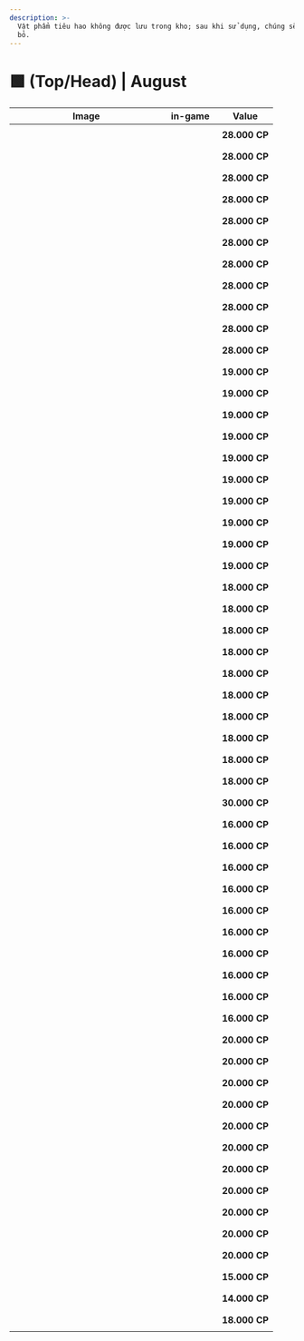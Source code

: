 ```yaml
---
description: >-
  Vật phẩm tiêu hao không được lưu trong kho; sau khi sử dụng, chúng sẽ bị loại
  bỏ.
---
```


# 🟩 (Top/Head) | August

<table><thead><tr><th width="255.6666259765625">Image</th><th>in-game</th><th>Value</th></tr></thead><tbody><tr><td><div><figure><img src="https://2519823574-files.gitbook.io/~/files/v0/b/gitbook-x-prod.appspot.com/o/spaces%2FcRMWNBzOKVfDmKU3tkwa%2Fuploads%2FK8GzSQgS9p2xHljSRbfj%2Fimage.png?alt=media&#x26;token=ce71204b-7c02-470b-bea9-39f3648ddef0" alt=""><figcaption></figcaption></figure></div></td><td><div><figure><img src="https://2519823574-files.gitbook.io/~/files/v0/b/gitbook-x-prod.appspot.com/o/spaces%2FcRMWNBzOKVfDmKU3tkwa%2Fuploads%2FehWiBf0hy3RI92Q1bomp%2F1.gif?alt=media&#x26;token=4257cea8-adbd-4199-a70a-d384223e2d9a" alt=""><figcaption></figcaption></figure></div></td><td><strong>28.000 CP</strong></td></tr><tr><td><div><figure><img src="https://2519823574-files.gitbook.io/~/files/v0/b/gitbook-x-prod.appspot.com/o/spaces%2FcRMWNBzOKVfDmKU3tkwa%2Fuploads%2Fc1AQD6tsYhZ4rLVd7k8X%2Fimage.png?alt=media&#x26;token=ed2df040-9fc9-4c11-b09d-864194c5663a" alt=""><figcaption></figcaption></figure></div></td><td><div><figure><img src="https://2519823574-files.gitbook.io/~/files/v0/b/gitbook-x-prod.appspot.com/o/spaces%2FcRMWNBzOKVfDmKU3tkwa%2Fuploads%2FwB3EP7ogO3BkZLxu5dxt%2F2.gif?alt=media&#x26;token=6cfc3cc0-b5db-4e42-9f12-da76530374cc" alt=""><figcaption></figcaption></figure></div></td><td><strong>28.000 CP</strong></td></tr><tr><td><div><figure><img src="https://2519823574-files.gitbook.io/~/files/v0/b/gitbook-x-prod.appspot.com/o/spaces%2FcRMWNBzOKVfDmKU3tkwa%2Fuploads%2Fqme3MdVYHjp3TSIScLDZ%2Fimage.png?alt=media&#x26;token=49aa5aed-dacd-4c08-94d2-6ff61140a0ff" alt=""><figcaption></figcaption></figure></div></td><td><div><figure><img src="https://2519823574-files.gitbook.io/~/files/v0/b/gitbook-x-prod.appspot.com/o/spaces%2FcRMWNBzOKVfDmKU3tkwa%2Fuploads%2F5aEl54TpFFVjvDR1YyP6%2F3.gif?alt=media&#x26;token=98d6a2cd-5e9b-4d2c-8737-a7e18ff33c88" alt=""><figcaption></figcaption></figure></div></td><td><strong>28.000 CP</strong></td></tr><tr><td><div><figure><img src="https://2519823574-files.gitbook.io/~/files/v0/b/gitbook-x-prod.appspot.com/o/spaces%2FcRMWNBzOKVfDmKU3tkwa%2Fuploads%2F4rPQjDPFkqjjvWByXz0N%2Fimage.png?alt=media&#x26;token=91ca643d-d1d5-4e93-b1ea-45bc17d764ae" alt=""><figcaption></figcaption></figure></div></td><td><div><figure><img src="https://2519823574-files.gitbook.io/~/files/v0/b/gitbook-x-prod.appspot.com/o/spaces%2FcRMWNBzOKVfDmKU3tkwa%2Fuploads%2F2bFgLzGnKue5YeoydZAY%2F4.gif?alt=media&#x26;token=34c769cb-0646-48b3-8e12-8c8ac5269fa3" alt=""><figcaption></figcaption></figure></div></td><td><strong>28.000 CP</strong></td></tr><tr><td><div><figure><img src="https://2519823574-files.gitbook.io/~/files/v0/b/gitbook-x-prod.appspot.com/o/spaces%2FcRMWNBzOKVfDmKU3tkwa%2Fuploads%2F89sYJ3dI0ROs86iPUjrw%2Fimage.png?alt=media&#x26;token=33c0d94f-af52-40ed-bce4-4c288e2532ee" alt=""><figcaption></figcaption></figure></div></td><td><div><figure><img src="https://2519823574-files.gitbook.io/~/files/v0/b/gitbook-x-prod.appspot.com/o/spaces%2FcRMWNBzOKVfDmKU3tkwa%2Fuploads%2FSJkzJYzhR7tXn6RrBhIV%2F5.gif?alt=media&#x26;token=e14e11db-1e2d-4450-b885-014443ceed34" alt=""><figcaption></figcaption></figure></div></td><td><strong>28.000 CP</strong></td></tr><tr><td><div><figure><img src="https://2519823574-files.gitbook.io/~/files/v0/b/gitbook-x-prod.appspot.com/o/spaces%2FcRMWNBzOKVfDmKU3tkwa%2Fuploads%2FyYQgZ7BNjiMoiG4z27pq%2Fimage.png?alt=media&#x26;token=9c276ec3-ab53-4714-89dd-7d3aac91136d" alt=""><figcaption></figcaption></figure></div></td><td><div><figure><img src="https://2519823574-files.gitbook.io/~/files/v0/b/gitbook-x-prod.appspot.com/o/spaces%2FcRMWNBzOKVfDmKU3tkwa%2Fuploads%2FxIHRIvzbTjI75yY9eX6v%2F6.gif?alt=media&#x26;token=19275aad-df9f-43a2-975f-a97121f1066b" alt=""><figcaption></figcaption></figure></div></td><td><strong>28.000 CP</strong></td></tr><tr><td><div><figure><img src="https://2519823574-files.gitbook.io/~/files/v0/b/gitbook-x-prod.appspot.com/o/spaces%2FcRMWNBzOKVfDmKU3tkwa%2Fuploads%2Fz46A3Pf7ij7wBbaRwbhh%2Fimage.png?alt=media&#x26;token=36685d24-c2e7-4b46-a149-d25930dd6390" alt=""><figcaption></figcaption></figure></div></td><td><div><figure><img src="https://2519823574-files.gitbook.io/~/files/v0/b/gitbook-x-prod.appspot.com/o/spaces%2FcRMWNBzOKVfDmKU3tkwa%2Fuploads%2FwLEPEu7TYG1bcR5EsB7H%2F7.gif?alt=media&#x26;token=86a7f48a-3eac-4b31-8e09-717cc2e15607" alt=""><figcaption></figcaption></figure></div></td><td><strong>28.000 CP</strong></td></tr><tr><td><div><figure><img src="https://2519823574-files.gitbook.io/~/files/v0/b/gitbook-x-prod.appspot.com/o/spaces%2FcRMWNBzOKVfDmKU3tkwa%2Fuploads%2FspX0bNoJqAY5lzEVBIrx%2Fimage.png?alt=media&#x26;token=d148dba6-1edb-4dbe-8d36-afdbabb720b0" alt=""><figcaption></figcaption></figure></div></td><td><div><figure><img src="https://2519823574-files.gitbook.io/~/files/v0/b/gitbook-x-prod.appspot.com/o/spaces%2FcRMWNBzOKVfDmKU3tkwa%2Fuploads%2FkbI8oGoBzywXwgC7wFKq%2F8.gif?alt=media&#x26;token=60152332-3aa7-41c0-8ecf-fd2244d51cf1" alt=""><figcaption></figcaption></figure></div></td><td><strong>28.000 CP</strong></td></tr><tr><td><div><figure><img src="https://2519823574-files.gitbook.io/~/files/v0/b/gitbook-x-prod.appspot.com/o/spaces%2FcRMWNBzOKVfDmKU3tkwa%2Fuploads%2FUcnD0WjYEWNIWsMoEktb%2Fimage.png?alt=media&#x26;token=7d6c012e-7617-4d9a-91bb-76b6f706d4f6" alt=""><figcaption></figcaption></figure></div></td><td><div><figure><img src="https://2519823574-files.gitbook.io/~/files/v0/b/gitbook-x-prod.appspot.com/o/spaces%2FcRMWNBzOKVfDmKU3tkwa%2Fuploads%2FD90GyUSdquyC6PblFDaa%2F9.gif?alt=media&#x26;token=c54c6c74-d47d-4db5-ac07-5dd662e9bcbb" alt=""><figcaption></figcaption></figure></div></td><td><strong>28.000 CP</strong></td></tr><tr><td><div><figure><img src="https://2519823574-files.gitbook.io/~/files/v0/b/gitbook-x-prod.appspot.com/o/spaces%2FcRMWNBzOKVfDmKU3tkwa%2Fuploads%2FZ7YwjImVGzdtoZstQEmM%2Fimage.png?alt=media&#x26;token=8c032d65-6df1-473e-988c-ced11caa39e7" alt=""><figcaption></figcaption></figure></div></td><td><div><figure><img src="https://2519823574-files.gitbook.io/~/files/v0/b/gitbook-x-prod.appspot.com/o/spaces%2FcRMWNBzOKVfDmKU3tkwa%2Fuploads%2FKjEMxtxQGuqucvPR8Rov%2F10.gif?alt=media&#x26;token=707b9e37-9bef-41c3-a971-b5b97f7e7099" alt=""><figcaption></figcaption></figure></div></td><td><strong>28.000 CP</strong></td></tr><tr><td><div><figure><img src="https://2519823574-files.gitbook.io/~/files/v0/b/gitbook-x-prod.appspot.com/o/spaces%2FcRMWNBzOKVfDmKU3tkwa%2Fuploads%2FBEInPR8f5WysNSZePFEq%2Fimage.png?alt=media&#x26;token=cd3b7243-efe9-4f07-9e68-90c7b92b456a" alt=""><figcaption></figcaption></figure></div></td><td><div><figure><img src="https://2519823574-files.gitbook.io/~/files/v0/b/gitbook-x-prod.appspot.com/o/spaces%2FcRMWNBzOKVfDmKU3tkwa%2Fuploads%2Ftrtm4L9WoBh9KIhba1tk%2F11.gif?alt=media&#x26;token=b580894d-092b-4283-915f-e00f5c819b50" alt=""><figcaption></figcaption></figure></div></td><td><strong>28.000 CP</strong></td></tr><tr><td><div><figure><img src="https://2519823574-files.gitbook.io/~/files/v0/b/gitbook-x-prod.appspot.com/o/spaces%2FcRMWNBzOKVfDmKU3tkwa%2Fuploads%2FcOgy1oSqGrE7GqdqjxFm%2Fimage.png?alt=media&#x26;token=94a468f2-ffe9-4d15-902d-ec3c8f28fd4d" alt=""><figcaption></figcaption></figure></div></td><td><div><figure><img src="https://2519823574-files.gitbook.io/~/files/v0/b/gitbook-x-prod.appspot.com/o/spaces%2FcRMWNBzOKVfDmKU3tkwa%2Fuploads%2FgYnkcpUnNoK0GwP2glZE%2F12.gif?alt=media&#x26;token=27ddb269-58b3-4012-a047-1657a613b31e" alt=""><figcaption></figcaption></figure></div></td><td><strong>19.000 CP</strong></td></tr><tr><td><div><figure><img src="https://2519823574-files.gitbook.io/~/files/v0/b/gitbook-x-prod.appspot.com/o/spaces%2FcRMWNBzOKVfDmKU3tkwa%2Fuploads%2FenvwWdiwlIt9Vrl8566u%2Fimage.png?alt=media&#x26;token=9fc0030f-f15e-4023-9c52-8dc9914bb6bb" alt=""><figcaption></figcaption></figure></div></td><td><div><figure><img src="https://2519823574-files.gitbook.io/~/files/v0/b/gitbook-x-prod.appspot.com/o/spaces%2FcRMWNBzOKVfDmKU3tkwa%2Fuploads%2F00KNtvKJM3woMhBz3iCl%2F13.gif?alt=media&#x26;token=11e720e3-d2cf-4012-b71a-94b4abc8bb5d" alt=""><figcaption></figcaption></figure></div></td><td><strong>19.000 CP</strong></td></tr><tr><td><div><figure><img src="https://2519823574-files.gitbook.io/~/files/v0/b/gitbook-x-prod.appspot.com/o/spaces%2FcRMWNBzOKVfDmKU3tkwa%2Fuploads%2FSbbUHg15m8wrGtlbBxqO%2Fimage.png?alt=media&#x26;token=8f72da16-42c7-4ccb-afee-260cd344ad44" alt=""><figcaption></figcaption></figure></div></td><td><div><figure><img src="https://2519823574-files.gitbook.io/~/files/v0/b/gitbook-x-prod.appspot.com/o/spaces%2FcRMWNBzOKVfDmKU3tkwa%2Fuploads%2FLwyqWMlkamK7dA9LHR74%2F14.gif?alt=media&#x26;token=15946abb-394c-404b-84f3-9f42fc006d30" alt=""><figcaption></figcaption></figure></div></td><td><strong>19.000 CP</strong></td></tr><tr><td><div><figure><img src="https://2519823574-files.gitbook.io/~/files/v0/b/gitbook-x-prod.appspot.com/o/spaces%2FcRMWNBzOKVfDmKU3tkwa%2Fuploads%2FNhPtJFQTyDhp3dmpFMLb%2Fimage.png?alt=media&#x26;token=981568c8-740e-4c7c-ba7a-79618ddf3206" alt=""><figcaption></figcaption></figure></div></td><td><div><figure><img src="https://2519823574-files.gitbook.io/~/files/v0/b/gitbook-x-prod.appspot.com/o/spaces%2FcRMWNBzOKVfDmKU3tkwa%2Fuploads%2FSs61h3M3bYkilIxRcng0%2F15.gif?alt=media&#x26;token=cc2c8e34-476b-472c-b3d8-def564b40918" alt=""><figcaption></figcaption></figure></div></td><td><strong>19.000 CP</strong></td></tr><tr><td><div><figure><img src="https://2519823574-files.gitbook.io/~/files/v0/b/gitbook-x-prod.appspot.com/o/spaces%2FcRMWNBzOKVfDmKU3tkwa%2Fuploads%2FuTySLp2ztne9tStMZMXF%2Fimage.png?alt=media&#x26;token=f5bab0dd-ac15-43c2-9f64-80b5c149ae6e" alt=""><figcaption></figcaption></figure></div></td><td><div><figure><img src="https://2519823574-files.gitbook.io/~/files/v0/b/gitbook-x-prod.appspot.com/o/spaces%2FcRMWNBzOKVfDmKU3tkwa%2Fuploads%2FTUL907QSdyz0d3GAioKC%2F16.gif?alt=media&#x26;token=e82101af-aebe-4fa5-8dfd-0e9ff1b045a1" alt=""><figcaption></figcaption></figure></div></td><td><strong>19.000 CP</strong></td></tr><tr><td><div><figure><img src="https://2519823574-files.gitbook.io/~/files/v0/b/gitbook-x-prod.appspot.com/o/spaces%2FcRMWNBzOKVfDmKU3tkwa%2Fuploads%2FChOe5WLvBpCuIbhEfsCt%2Fimage.png?alt=media&#x26;token=fe40f10c-9299-4e95-870a-df34e4aeca79" alt=""><figcaption></figcaption></figure></div></td><td><div><figure><img src="https://2519823574-files.gitbook.io/~/files/v0/b/gitbook-x-prod.appspot.com/o/spaces%2FcRMWNBzOKVfDmKU3tkwa%2Fuploads%2FlkopbbHmFwkTCKCJZxMq%2F17.gif?alt=media&#x26;token=bba59ae6-213b-4f6c-960c-86e5fd9c83ff" alt=""><figcaption></figcaption></figure></div></td><td><strong>19.000 CP</strong></td></tr><tr><td><div><figure><img src="https://2519823574-files.gitbook.io/~/files/v0/b/gitbook-x-prod.appspot.com/o/spaces%2FcRMWNBzOKVfDmKU3tkwa%2Fuploads%2Fk6SUHFX6D3nrt6RjVLwU%2Fimage.png?alt=media&#x26;token=e9b8a9fb-5d4b-442a-9394-5fecdb5772cc" alt=""><figcaption></figcaption></figure></div></td><td><div><figure><img src="https://2519823574-files.gitbook.io/~/files/v0/b/gitbook-x-prod.appspot.com/o/spaces%2FcRMWNBzOKVfDmKU3tkwa%2Fuploads%2FANgYT1onYtPvwZ8StUwX%2F18.gif?alt=media&#x26;token=95dc7be6-2089-42cc-bcb8-9abad2935659" alt=""><figcaption></figcaption></figure></div></td><td><strong>19.000 CP</strong></td></tr><tr><td><div><figure><img src="https://2519823574-files.gitbook.io/~/files/v0/b/gitbook-x-prod.appspot.com/o/spaces%2FcRMWNBzOKVfDmKU3tkwa%2Fuploads%2FF6heJpEyTnP4TwXtP7cs%2Fimage.png?alt=media&#x26;token=9fc25c3c-2679-447c-953c-8e92130cc333" alt=""><figcaption></figcaption></figure></div></td><td><div><figure><img src="https://2519823574-files.gitbook.io/~/files/v0/b/gitbook-x-prod.appspot.com/o/spaces%2FcRMWNBzOKVfDmKU3tkwa%2Fuploads%2FpA9dW2qmMmuFwrJvTLEP%2F19.gif?alt=media&#x26;token=b4cbb79e-3e94-40f4-b4c8-1c1870243386" alt=""><figcaption></figcaption></figure></div></td><td><strong>19.000 CP</strong></td></tr><tr><td><div><figure><img src="https://2519823574-files.gitbook.io/~/files/v0/b/gitbook-x-prod.appspot.com/o/spaces%2FcRMWNBzOKVfDmKU3tkwa%2Fuploads%2FtrSY6OthLRIQpF9gnH4K%2Fimage.png?alt=media&#x26;token=ca837bb4-635b-417d-be1b-ed641feb0a79" alt=""><figcaption></figcaption></figure></div></td><td><div><figure><img src="https://2519823574-files.gitbook.io/~/files/v0/b/gitbook-x-prod.appspot.com/o/spaces%2FcRMWNBzOKVfDmKU3tkwa%2Fuploads%2Fd8N8ErWLpYdGp0pxbjr6%2F20.gif?alt=media&#x26;token=99b4077b-38ad-4237-90be-fff199c5b89e" alt=""><figcaption></figcaption></figure></div></td><td><strong>19.000 CP</strong></td></tr><tr><td><div><figure><img src="https://2519823574-files.gitbook.io/~/files/v0/b/gitbook-x-prod.appspot.com/o/spaces%2FcRMWNBzOKVfDmKU3tkwa%2Fuploads%2FZl1xJZ113XF1lEDCbEZr%2Fimage.png?alt=media&#x26;token=4b2ecf63-45a8-46f5-9e3a-d0611b403fa6" alt=""><figcaption></figcaption></figure></div></td><td><div><figure><img src="https://2519823574-files.gitbook.io/~/files/v0/b/gitbook-x-prod.appspot.com/o/spaces%2FcRMWNBzOKVfDmKU3tkwa%2Fuploads%2FhAueXrNSayYg7dGbN0aZ%2F21.gif?alt=media&#x26;token=79300107-52da-49a8-9027-03874bb2e0f5" alt=""><figcaption></figcaption></figure></div></td><td><strong>19.000 CP</strong></td></tr><tr><td><div><figure><img src="https://2519823574-files.gitbook.io/~/files/v0/b/gitbook-x-prod.appspot.com/o/spaces%2FcRMWNBzOKVfDmKU3tkwa%2Fuploads%2FDVQhZDZHrmEMARtyu9Dv%2Fimage.png?alt=media&#x26;token=f3111ac0-a271-42b9-b30c-8f6b68ecffbe" alt=""><figcaption></figcaption></figure></div></td><td><div><figure><img src="https://2519823574-files.gitbook.io/~/files/v0/b/gitbook-x-prod.appspot.com/o/spaces%2FcRMWNBzOKVfDmKU3tkwa%2Fuploads%2Fvs31AofYMq4layJ5atsz%2F22.gif?alt=media&#x26;token=20fa1a2a-85f7-4468-8062-b1f54f1eaaf9" alt=""><figcaption></figcaption></figure></div></td><td><strong>18.000 CP</strong></td></tr><tr><td><div><figure><img src="https://2519823574-files.gitbook.io/~/files/v0/b/gitbook-x-prod.appspot.com/o/spaces%2FcRMWNBzOKVfDmKU3tkwa%2Fuploads%2FRXjp0yzG2yqz2DAqIX8i%2Fimage.png?alt=media&#x26;token=2092c3d6-712a-4375-a5b4-34ca0661ba7c" alt=""><figcaption></figcaption></figure></div></td><td><div><figure><img src="https://2519823574-files.gitbook.io/~/files/v0/b/gitbook-x-prod.appspot.com/o/spaces%2FcRMWNBzOKVfDmKU3tkwa%2Fuploads%2FujwkCDFbqXg20pKvKN5y%2F23.gif?alt=media&#x26;token=cacc4ab9-08f8-4a51-8288-975d8b27408f" alt=""><figcaption></figcaption></figure></div></td><td><strong>18.000 CP</strong></td></tr><tr><td><div><figure><img src="https://2519823574-files.gitbook.io/~/files/v0/b/gitbook-x-prod.appspot.com/o/spaces%2FcRMWNBzOKVfDmKU3tkwa%2Fuploads%2Fe2pqiQeNcSv8cc39wAkN%2Fimage.png?alt=media&#x26;token=b14921e5-7344-4a11-bf96-9351994aca3e" alt=""><figcaption></figcaption></figure></div></td><td><div><figure><img src="https://2519823574-files.gitbook.io/~/files/v0/b/gitbook-x-prod.appspot.com/o/spaces%2FcRMWNBzOKVfDmKU3tkwa%2Fuploads%2FniFDEPmXK72GCrS7j2TH%2F24.gif?alt=media&#x26;token=108fcc32-4507-4861-9972-ee71b010af36" alt=""><figcaption></figcaption></figure></div></td><td><strong>18.000 CP</strong></td></tr><tr><td><div><figure><img src="https://2519823574-files.gitbook.io/~/files/v0/b/gitbook-x-prod.appspot.com/o/spaces%2FcRMWNBzOKVfDmKU3tkwa%2Fuploads%2Fo6wiwCpbj1LlZ14p134C%2Fimage.png?alt=media&#x26;token=0d4938e7-264a-464e-a658-15b5d8f332ee" alt=""><figcaption></figcaption></figure></div></td><td><div><figure><img src="https://2519823574-files.gitbook.io/~/files/v0/b/gitbook-x-prod.appspot.com/o/spaces%2FcRMWNBzOKVfDmKU3tkwa%2Fuploads%2FPHTl4NxlVx90xRySXQLD%2F25.gif?alt=media&#x26;token=2089321e-df89-4ba7-ac62-60eda61d3e29" alt=""><figcaption></figcaption></figure></div></td><td><strong>18.000 CP</strong></td></tr><tr><td><div><figure><img src="https://2519823574-files.gitbook.io/~/files/v0/b/gitbook-x-prod.appspot.com/o/spaces%2FcRMWNBzOKVfDmKU3tkwa%2Fuploads%2FOBi9G0avXlyZ9Aj2T7rL%2Fimage.png?alt=media&#x26;token=1831b90d-f5a3-454e-8852-672fdf9b51ca" alt=""><figcaption></figcaption></figure></div></td><td><div><figure><img src="https://2519823574-files.gitbook.io/~/files/v0/b/gitbook-x-prod.appspot.com/o/spaces%2FcRMWNBzOKVfDmKU3tkwa%2Fuploads%2FSHWSjktP6U0r8lx24yEd%2F26.gif?alt=media&#x26;token=96c59294-4071-45dd-b1d8-c5fbce64e550" alt=""><figcaption></figcaption></figure></div></td><td><strong>18.000 CP</strong></td></tr><tr><td><div><figure><img src="https://2519823574-files.gitbook.io/~/files/v0/b/gitbook-x-prod.appspot.com/o/spaces%2FcRMWNBzOKVfDmKU3tkwa%2Fuploads%2Fhtvgftjq5Vm6WFcGseo7%2Fimage.png?alt=media&#x26;token=00fc33af-ba79-4f94-8793-421c5cab1784" alt=""><figcaption></figcaption></figure></div></td><td><div><figure><img src="https://2519823574-files.gitbook.io/~/files/v0/b/gitbook-x-prod.appspot.com/o/spaces%2FcRMWNBzOKVfDmKU3tkwa%2Fuploads%2FSAjL6bnXDZ1oBJXfm0FL%2F27.gif?alt=media&#x26;token=af774426-cbb0-45f2-a167-469fc998f506" alt=""><figcaption></figcaption></figure></div></td><td><strong>18.000 CP</strong></td></tr><tr><td><div><figure><img src="https://2519823574-files.gitbook.io/~/files/v0/b/gitbook-x-prod.appspot.com/o/spaces%2FcRMWNBzOKVfDmKU3tkwa%2Fuploads%2F4y8GKHY8BbRQSQ80lfKw%2Fimage.png?alt=media&#x26;token=173ae9ce-779a-4826-b16c-116eb0c9c971" alt=""><figcaption></figcaption></figure></div></td><td><div><figure><img src="https://2519823574-files.gitbook.io/~/files/v0/b/gitbook-x-prod.appspot.com/o/spaces%2FcRMWNBzOKVfDmKU3tkwa%2Fuploads%2FbAkwpxMY6aFSVhSFBA2P%2F28.gif?alt=media&#x26;token=3685ef8f-3aa0-4fd6-b90c-416f2095de32" alt=""><figcaption></figcaption></figure></div></td><td><strong>18.000 CP</strong></td></tr><tr><td><div><figure><img src="https://2519823574-files.gitbook.io/~/files/v0/b/gitbook-x-prod.appspot.com/o/spaces%2FcRMWNBzOKVfDmKU3tkwa%2Fuploads%2FSoYndgL7kjXDtOpfeJKH%2Fimage.png?alt=media&#x26;token=c95fab63-1899-4078-9f0b-ae8b45e0b1d2" alt=""><figcaption></figcaption></figure></div></td><td><div><figure><img src="https://2519823574-files.gitbook.io/~/files/v0/b/gitbook-x-prod.appspot.com/o/spaces%2FcRMWNBzOKVfDmKU3tkwa%2Fuploads%2FLbV8hO5vVkPfns69BXeT%2F29.gif?alt=media&#x26;token=41dbd0d2-66ad-490e-9c40-134920f48dfa" alt=""><figcaption></figcaption></figure></div></td><td><strong>18.000 CP</strong></td></tr><tr><td><div><figure><img src="https://2519823574-files.gitbook.io/~/files/v0/b/gitbook-x-prod.appspot.com/o/spaces%2FcRMWNBzOKVfDmKU3tkwa%2Fuploads%2Fkil8zgdS2lYrcYTkO9RG%2Fimage.png?alt=media&#x26;token=60fbf380-f178-48b5-8afb-a388cdff4792" alt=""><figcaption></figcaption></figure></div></td><td><div><figure><img src="https://2519823574-files.gitbook.io/~/files/v0/b/gitbook-x-prod.appspot.com/o/spaces%2FcRMWNBzOKVfDmKU3tkwa%2Fuploads%2FlUSEGRbGoDtNCwqLivjF%2F30.gif?alt=media&#x26;token=36e91e32-5ed9-4ba2-a40b-4c71c01dcbab" alt=""><figcaption></figcaption></figure></div></td><td><strong>18.000 CP</strong></td></tr><tr><td><div><figure><img src="https://2519823574-files.gitbook.io/~/files/v0/b/gitbook-x-prod.appspot.com/o/spaces%2FcRMWNBzOKVfDmKU3tkwa%2Fuploads%2FSh4LF6WzrG7FnqV8Sc4l%2Fimage.png?alt=media&#x26;token=f98bdabc-e580-4d3a-8c66-fceabd574b2e" alt=""><figcaption></figcaption></figure></div></td><td><div><figure><img src="https://2519823574-files.gitbook.io/~/files/v0/b/gitbook-x-prod.appspot.com/o/spaces%2FcRMWNBzOKVfDmKU3tkwa%2Fuploads%2F2kraXohvb82xXtsIBUQ3%2F31.gif?alt=media&#x26;token=3c7d6590-1a10-45a7-b9d1-073e1da0cd03" alt=""><figcaption></figcaption></figure></div></td><td><strong>18.000 CP</strong></td></tr><tr><td><div><figure><img src="https://2519823574-files.gitbook.io/~/files/v0/b/gitbook-x-prod.appspot.com/o/spaces%2FcRMWNBzOKVfDmKU3tkwa%2Fuploads%2FcCedmCG7h6S6c1TZzFb2%2Fimage.png?alt=media&#x26;token=ea52383f-4a9c-49c9-b34f-989e37a15c60" alt=""><figcaption></figcaption></figure></div></td><td><div><figure><img src="https://2519823574-files.gitbook.io/~/files/v0/b/gitbook-x-prod.appspot.com/o/spaces%2FcRMWNBzOKVfDmKU3tkwa%2Fuploads%2FnS2PrLwUdabTJr7KQZiG%2F32.gif?alt=media&#x26;token=4ebde462-aac2-4eef-a634-6122b039618e" alt=""><figcaption></figcaption></figure></div></td><td><strong>30.000 CP</strong></td></tr><tr><td><div><figure><img src="https://2519823574-files.gitbook.io/~/files/v0/b/gitbook-x-prod.appspot.com/o/spaces%2FcRMWNBzOKVfDmKU3tkwa%2Fuploads%2FgaWaCSmQFBtzF2uDLnGG%2Fimage.png?alt=media&#x26;token=3fabc301-4b54-4178-b682-14f53f0916cb" alt=""><figcaption></figcaption></figure></div></td><td><div><figure><img src="https://2519823574-files.gitbook.io/~/files/v0/b/gitbook-x-prod.appspot.com/o/spaces%2FcRMWNBzOKVfDmKU3tkwa%2Fuploads%2FPxODFLECmZRHwuRwFuJ9%2F33.gif?alt=media&#x26;token=b895ed54-e25b-4eae-81a0-a5c5284a253b" alt=""><figcaption></figcaption></figure></div></td><td><strong>16.000 CP</strong></td></tr><tr><td><div><figure><img src="https://2519823574-files.gitbook.io/~/files/v0/b/gitbook-x-prod.appspot.com/o/spaces%2FcRMWNBzOKVfDmKU3tkwa%2Fuploads%2FrQHKsi4Lh9dhVy4cCI0w%2Fimage.png?alt=media&#x26;token=a136d10a-44af-4a43-8387-234b42d7b21f" alt=""><figcaption></figcaption></figure></div></td><td><div><figure><img src="https://2519823574-files.gitbook.io/~/files/v0/b/gitbook-x-prod.appspot.com/o/spaces%2FcRMWNBzOKVfDmKU3tkwa%2Fuploads%2FOS2wiGRPtvkWVAOp5upd%2F34.gif?alt=media&#x26;token=d110da27-749a-42a3-8627-f668ec4b31a3" alt=""><figcaption></figcaption></figure></div></td><td><strong>16.000 CP</strong></td></tr><tr><td><div><figure><img src="https://2519823574-files.gitbook.io/~/files/v0/b/gitbook-x-prod.appspot.com/o/spaces%2FcRMWNBzOKVfDmKU3tkwa%2Fuploads%2FtBW0UpYnDoVx7e0tSQEL%2Fimage.png?alt=media&#x26;token=e2d434d6-c9c4-4c49-aa5b-6672d04f0a9d" alt=""><figcaption></figcaption></figure></div></td><td><div><figure><img src="https://2519823574-files.gitbook.io/~/files/v0/b/gitbook-x-prod.appspot.com/o/spaces%2FcRMWNBzOKVfDmKU3tkwa%2Fuploads%2F5CdDJA8Bweb3Oi2zcJrm%2F35.gif?alt=media&#x26;token=8974c500-99c1-45f1-af4f-3b502d111f54" alt=""><figcaption></figcaption></figure></div></td><td><strong>16.000 CP</strong></td></tr><tr><td><div><figure><img src="https://2519823574-files.gitbook.io/~/files/v0/b/gitbook-x-prod.appspot.com/o/spaces%2FcRMWNBzOKVfDmKU3tkwa%2Fuploads%2FuenJqQfwEEaetxQr4KWG%2Fimage.png?alt=media&#x26;token=586c4b47-e9d7-4ea1-9c70-1dc415c6f93f" alt=""><figcaption></figcaption></figure></div></td><td><div><figure><img src="https://2519823574-files.gitbook.io/~/files/v0/b/gitbook-x-prod.appspot.com/o/spaces%2FcRMWNBzOKVfDmKU3tkwa%2Fuploads%2FNfkxBgbL0D8DhRzoEIhm%2F36.gif?alt=media&#x26;token=3bef65d5-f0e8-44c1-b287-8f9086b30061" alt=""><figcaption></figcaption></figure></div></td><td><strong>16.000 CP</strong></td></tr><tr><td><div><figure><img src="https://2519823574-files.gitbook.io/~/files/v0/b/gitbook-x-prod.appspot.com/o/spaces%2FcRMWNBzOKVfDmKU3tkwa%2Fuploads%2FvpqjzGO6Bi8ZO5l9vEsu%2Fimage.png?alt=media&#x26;token=51bf364b-8c19-4f5d-b444-c53101ae9c27" alt=""><figcaption></figcaption></figure></div></td><td><div><figure><img src="https://2519823574-files.gitbook.io/~/files/v0/b/gitbook-x-prod.appspot.com/o/spaces%2FcRMWNBzOKVfDmKU3tkwa%2Fuploads%2FJ3Bvqbe4DCJHOJeLrk4u%2F37.gif?alt=media&#x26;token=0e609e9d-dc41-40c4-9b84-e6ff38c062cf" alt=""><figcaption></figcaption></figure></div></td><td><strong>16.000 CP</strong></td></tr><tr><td><div><figure><img src="https://2519823574-files.gitbook.io/~/files/v0/b/gitbook-x-prod.appspot.com/o/spaces%2FcRMWNBzOKVfDmKU3tkwa%2Fuploads%2Fd3JKAH95InhMAg700QEo%2Fimage.png?alt=media&#x26;token=24de1e58-b63f-4e45-ae38-c1bd09f701b8" alt=""><figcaption></figcaption></figure></div></td><td><div><figure><img src="https://2519823574-files.gitbook.io/~/files/v0/b/gitbook-x-prod.appspot.com/o/spaces%2FcRMWNBzOKVfDmKU3tkwa%2Fuploads%2FrIU8Gmoo8FsDYFc99Yzs%2F38.gif?alt=media&#x26;token=4396c7d5-401a-4693-95b8-4ef4c2726e70" alt=""><figcaption></figcaption></figure></div></td><td><strong>16.000 CP</strong></td></tr><tr><td><div><figure><img src="https://2519823574-files.gitbook.io/~/files/v0/b/gitbook-x-prod.appspot.com/o/spaces%2FcRMWNBzOKVfDmKU3tkwa%2Fuploads%2FALcaCzWNSg87vM7GxaPa%2Fimage.png?alt=media&#x26;token=f829edd3-30d4-40ed-9fa0-7fedb6eba02e" alt=""><figcaption></figcaption></figure></div></td><td><div><figure><img src="https://2519823574-files.gitbook.io/~/files/v0/b/gitbook-x-prod.appspot.com/o/spaces%2FcRMWNBzOKVfDmKU3tkwa%2Fuploads%2FgRfTTlrsWYgyVXHxVtnc%2F39.gif?alt=media&#x26;token=2e0e2f8f-7c4b-422b-83cf-934db7db23b4" alt=""><figcaption></figcaption></figure></div></td><td><strong>16.000 CP</strong></td></tr><tr><td><div><figure><img src="https://2519823574-files.gitbook.io/~/files/v0/b/gitbook-x-prod.appspot.com/o/spaces%2FcRMWNBzOKVfDmKU3tkwa%2Fuploads%2FfHY2zlhaBfq6TtsmeC0t%2Fimage.png?alt=media&#x26;token=f41483c8-bcb4-440d-bb14-d6f5cdbb23ec" alt=""><figcaption></figcaption></figure></div></td><td><div><figure><img src="https://2519823574-files.gitbook.io/~/files/v0/b/gitbook-x-prod.appspot.com/o/spaces%2FcRMWNBzOKVfDmKU3tkwa%2Fuploads%2Fqzw8542hzahhQFryWyMw%2F40.gif?alt=media&#x26;token=52f74ee0-1781-437f-9df5-47af736d8d23" alt=""><figcaption></figcaption></figure></div></td><td><strong>16.000 CP</strong></td></tr><tr><td><div><figure><img src="https://2519823574-files.gitbook.io/~/files/v0/b/gitbook-x-prod.appspot.com/o/spaces%2FcRMWNBzOKVfDmKU3tkwa%2Fuploads%2FrzngugM6uNXqeOyYk8Pi%2Fimage.png?alt=media&#x26;token=3934aea7-7957-4da5-9095-7caa8ba32860" alt=""><figcaption></figcaption></figure></div></td><td><div><figure><img src="https://2519823574-files.gitbook.io/~/files/v0/b/gitbook-x-prod.appspot.com/o/spaces%2FcRMWNBzOKVfDmKU3tkwa%2Fuploads%2FMgXevX34iO7JdH5Tenoo%2F41.gif?alt=media&#x26;token=6a8d7620-b5c0-450c-8831-9a0628db4984" alt=""><figcaption></figcaption></figure></div></td><td><strong>16.000 CP</strong></td></tr><tr><td><div><figure><img src="https://2519823574-files.gitbook.io/~/files/v0/b/gitbook-x-prod.appspot.com/o/spaces%2FcRMWNBzOKVfDmKU3tkwa%2Fuploads%2FOdbp9sBqTNSS5iAEIsUD%2Fimage.png?alt=media&#x26;token=4046f0f0-d520-4ea9-b0b2-d47f840d524b" alt=""><figcaption></figcaption></figure></div></td><td><div><figure><img src="https://2519823574-files.gitbook.io/~/files/v0/b/gitbook-x-prod.appspot.com/o/spaces%2FcRMWNBzOKVfDmKU3tkwa%2Fuploads%2FCeT4bYpKYD316g8mth3h%2F42.gif?alt=media&#x26;token=09a3da69-bffc-40e0-bbd9-10839c79fbb9" alt=""><figcaption></figcaption></figure></div></td><td><strong>16.000 CP</strong></td></tr><tr><td><div><figure><img src="https://2519823574-files.gitbook.io/~/files/v0/b/gitbook-x-prod.appspot.com/o/spaces%2FcRMWNBzOKVfDmKU3tkwa%2Fuploads%2Fyt2lWRzgWOGnYpEYv3nX%2Fimage.png?alt=media&#x26;token=b155f024-91a9-4a23-a59e-276b3e3dddf0" alt=""><figcaption></figcaption></figure></div></td><td><div><figure><img src="https://2519823574-files.gitbook.io/~/files/v0/b/gitbook-x-prod.appspot.com/o/spaces%2FcRMWNBzOKVfDmKU3tkwa%2Fuploads%2FLv8Ldkb2OdXsocXywC07%2F43.gif?alt=media&#x26;token=ee22b676-b32f-4b6a-8927-657c6e13ab5f" alt=""><figcaption></figcaption></figure></div></td><td><strong>20.000 CP</strong></td></tr><tr><td><div><figure><img src="https://2519823574-files.gitbook.io/~/files/v0/b/gitbook-x-prod.appspot.com/o/spaces%2FcRMWNBzOKVfDmKU3tkwa%2Fuploads%2FQJ7mim8jBkQytl0kOsVt%2Fimage.png?alt=media&#x26;token=1c9077d1-0a09-42ca-9ca4-a059f4ea6257" alt=""><figcaption></figcaption></figure></div></td><td><div><figure><img src="https://2519823574-files.gitbook.io/~/files/v0/b/gitbook-x-prod.appspot.com/o/spaces%2FcRMWNBzOKVfDmKU3tkwa%2Fuploads%2F737NwUfdMQYtz89m90PD%2F44.gif?alt=media&#x26;token=fbde059d-8800-40d1-bb98-52ba914faa51" alt=""><figcaption></figcaption></figure></div></td><td><strong>20.000 CP</strong></td></tr><tr><td><div><figure><img src="https://2519823574-files.gitbook.io/~/files/v0/b/gitbook-x-prod.appspot.com/o/spaces%2FcRMWNBzOKVfDmKU3tkwa%2Fuploads%2FiVf2sX8Fn6Do9oiBm9sL%2Fimage.png?alt=media&#x26;token=9d5ab18b-6bd0-449f-8415-ea88e9002975" alt=""><figcaption></figcaption></figure></div></td><td><div><figure><img src="https://2519823574-files.gitbook.io/~/files/v0/b/gitbook-x-prod.appspot.com/o/spaces%2FcRMWNBzOKVfDmKU3tkwa%2Fuploads%2FJOXOIBFRZ7RXdMszaGiv%2F45.gif?alt=media&#x26;token=cc309c0b-5457-4c17-8397-9259e765576e" alt=""><figcaption></figcaption></figure></div></td><td><strong>20.000 CP</strong></td></tr><tr><td><div><figure><img src="https://2519823574-files.gitbook.io/~/files/v0/b/gitbook-x-prod.appspot.com/o/spaces%2FcRMWNBzOKVfDmKU3tkwa%2Fuploads%2FOd9y8y6d51ihy9bVJU4Q%2Fimage.png?alt=media&#x26;token=bec7d497-a262-40b2-86b3-ec63e70e934d" alt=""><figcaption></figcaption></figure></div></td><td><div><figure><img src="https://2519823574-files.gitbook.io/~/files/v0/b/gitbook-x-prod.appspot.com/o/spaces%2FcRMWNBzOKVfDmKU3tkwa%2Fuploads%2FIi6tvybg4fopyb5lHrce%2F46.gif?alt=media&#x26;token=9f49e7b8-738e-4ef4-bf8f-8918e972b324" alt=""><figcaption></figcaption></figure></div></td><td><strong>20.000 CP</strong></td></tr><tr><td><div><figure><img src="https://2519823574-files.gitbook.io/~/files/v0/b/gitbook-x-prod.appspot.com/o/spaces%2FcRMWNBzOKVfDmKU3tkwa%2Fuploads%2FD7FkI2WzokFie9557k87%2Fimage.png?alt=media&#x26;token=6858cbf2-9cd3-484c-92c5-f44729808624" alt=""><figcaption></figcaption></figure></div></td><td><div><figure><img src="https://2519823574-files.gitbook.io/~/files/v0/b/gitbook-x-prod.appspot.com/o/spaces%2FcRMWNBzOKVfDmKU3tkwa%2Fuploads%2FYeRt3RdTlBD4Lh9X0xz9%2F47.gif?alt=media&#x26;token=a28ec14d-6091-48d4-8ff5-dce648cd011a" alt=""><figcaption></figcaption></figure></div></td><td><strong>20.000 CP</strong></td></tr><tr><td><div><figure><img src="https://2519823574-files.gitbook.io/~/files/v0/b/gitbook-x-prod.appspot.com/o/spaces%2FcRMWNBzOKVfDmKU3tkwa%2Fuploads%2FYDqG76ekTll2urz0rQDZ%2Fimage.png?alt=media&#x26;token=84a7cc7a-fc08-4bbf-af40-183e388cba27" alt=""><figcaption></figcaption></figure></div></td><td><div><figure><img src="https://2519823574-files.gitbook.io/~/files/v0/b/gitbook-x-prod.appspot.com/o/spaces%2FcRMWNBzOKVfDmKU3tkwa%2Fuploads%2Fz60KWSNbUcWCIcQsBcRf%2F48.gif?alt=media&#x26;token=bd558d24-0e7b-4e03-9cc8-2484a6778d19" alt=""><figcaption></figcaption></figure></div></td><td><strong>20.000 CP</strong></td></tr><tr><td><div><figure><img src="https://2519823574-files.gitbook.io/~/files/v0/b/gitbook-x-prod.appspot.com/o/spaces%2FcRMWNBzOKVfDmKU3tkwa%2Fuploads%2FcaBjmlcqr6BuSUTmF8fU%2Fimage.png?alt=media&#x26;token=742f8d37-24c5-4f65-9535-d35a5b04329b" alt=""><figcaption></figcaption></figure></div></td><td><div><figure><img src="https://2519823574-files.gitbook.io/~/files/v0/b/gitbook-x-prod.appspot.com/o/spaces%2FcRMWNBzOKVfDmKU3tkwa%2Fuploads%2FTOnk2Gwa57E4hKlLo8ZI%2F49.gif?alt=media&#x26;token=a2c2667e-847f-4bdb-b090-4459112fb825" alt=""><figcaption></figcaption></figure></div></td><td><strong>20.000 CP</strong></td></tr><tr><td><div><figure><img src="https://2519823574-files.gitbook.io/~/files/v0/b/gitbook-x-prod.appspot.com/o/spaces%2FcRMWNBzOKVfDmKU3tkwa%2Fuploads%2FCfx5j3yVPeTo6LJK5j3m%2Fimage.png?alt=media&#x26;token=33af9d77-6e6d-4b15-a017-4604ec4118c3" alt=""><figcaption></figcaption></figure></div></td><td><div><figure><img src="https://2519823574-files.gitbook.io/~/files/v0/b/gitbook-x-prod.appspot.com/o/spaces%2FcRMWNBzOKVfDmKU3tkwa%2Fuploads%2FCGBdhcz95E3iJM4URAJK%2F50.gif?alt=media&#x26;token=a9128687-1ce0-4c9e-bed2-646eeae01e09" alt=""><figcaption></figcaption></figure></div></td><td><strong>20.000 CP</strong></td></tr><tr><td><div><figure><img src="https://2519823574-files.gitbook.io/~/files/v0/b/gitbook-x-prod.appspot.com/o/spaces%2FcRMWNBzOKVfDmKU3tkwa%2Fuploads%2FVLttf1nPUwssGHP2WB27%2Fimage.png?alt=media&#x26;token=323fc47a-6781-4092-8d24-9d14dd07073d" alt=""><figcaption></figcaption></figure></div></td><td><div><figure><img src="https://2519823574-files.gitbook.io/~/files/v0/b/gitbook-x-prod.appspot.com/o/spaces%2FcRMWNBzOKVfDmKU3tkwa%2Fuploads%2F3kgjnDzNDOe0K4Cdx0he%2F51.gif?alt=media&#x26;token=b6c0b578-e129-4017-a75d-381d9b6385bc" alt=""><figcaption></figcaption></figure></div></td><td><strong>20.000 CP</strong></td></tr><tr><td><div><figure><img src="https://2519823574-files.gitbook.io/~/files/v0/b/gitbook-x-prod.appspot.com/o/spaces%2FcRMWNBzOKVfDmKU3tkwa%2Fuploads%2FlqsgLAJ9oumGR50ALMTa%2Fimage.png?alt=media&#x26;token=3c524083-7d3c-42f5-9b81-20c00d530e08" alt=""><figcaption></figcaption></figure></div></td><td><div><figure><img src="https://2519823574-files.gitbook.io/~/files/v0/b/gitbook-x-prod.appspot.com/o/spaces%2FcRMWNBzOKVfDmKU3tkwa%2Fuploads%2Fa5CQYtOcjUKiYmsnhGZ1%2F52.gif?alt=media&#x26;token=3ee9e018-65eb-4080-9790-a914eeffef5a" alt=""><figcaption></figcaption></figure></div></td><td><strong>20.000 CP</strong></td></tr><tr><td><div><figure><img src="https://2519823574-files.gitbook.io/~/files/v0/b/gitbook-x-prod.appspot.com/o/spaces%2FcRMWNBzOKVfDmKU3tkwa%2Fuploads%2FL6dZy4hKeo7COM7ii6xB%2Fimage.png?alt=media&#x26;token=c9b6020b-72e4-444d-a9d3-efae5be4274d" alt=""><figcaption></figcaption></figure></div></td><td><div><figure><img src="https://2519823574-files.gitbook.io/~/files/v0/b/gitbook-x-prod.appspot.com/o/spaces%2FcRMWNBzOKVfDmKU3tkwa%2Fuploads%2F0BX6yz6pM6yWi4pJQyPT%2F53.gif?alt=media&#x26;token=6ebe59fb-973d-4a23-89c9-b45957ab9a75" alt=""><figcaption></figcaption></figure></div></td><td><strong>20.000 CP</strong></td></tr><tr><td><div><figure><img src="https://2519823574-files.gitbook.io/~/files/v0/b/gitbook-x-prod.appspot.com/o/spaces%2FcRMWNBzOKVfDmKU3tkwa%2Fuploads%2FEbcn3RvYawAd9FHQInhx%2Fimage.png?alt=media&#x26;token=d55df841-d6f5-4da6-8af3-f93640b6d147" alt=""><figcaption></figcaption></figure></div></td><td><div><figure><img src="https://2519823574-files.gitbook.io/~/files/v0/b/gitbook-x-prod.appspot.com/o/spaces%2FcRMWNBzOKVfDmKU3tkwa%2Fuploads%2FatKSuxFzlDLGtzIHcb1L%2F54.gif?alt=media&#x26;token=86b037de-b4c4-4d9c-adfb-8061c0feb3b1" alt=""><figcaption></figcaption></figure></div></td><td><strong>15.000 CP</strong></td></tr><tr><td><div><figure><img src="https://2519823574-files.gitbook.io/~/files/v0/b/gitbook-x-prod.appspot.com/o/spaces%2FcRMWNBzOKVfDmKU3tkwa%2Fuploads%2FZoSVqh5Tfbz1LnKWCqTu%2Fimage.png?alt=media&#x26;token=dd4e6c8f-82b7-4ff6-a173-95feb735f6d5" alt=""><figcaption></figcaption></figure></div></td><td><div><figure><img src="https://2519823574-files.gitbook.io/~/files/v0/b/gitbook-x-prod.appspot.com/o/spaces%2FcRMWNBzOKVfDmKU3tkwa%2Fuploads%2F1G9YHcudKl29gV1PvAf3%2F55.gif?alt=media&#x26;token=920d94b2-deee-4c14-b968-370bd2dc86a2" alt=""><figcaption></figcaption></figure></div></td><td><strong>14.000 CP</strong></td></tr><tr><td><div><figure><img src="https://2519823574-files.gitbook.io/~/files/v0/b/gitbook-x-prod.appspot.com/o/spaces%2FcRMWNBzOKVfDmKU3tkwa%2Fuploads%2Fk9vmQnfxl5bwgmcBX5UT%2Fimage.png?alt=media&#x26;token=4428ceaf-0ec1-4dc8-b0c4-df5b0bc0366c" alt=""><figcaption></figcaption></figure></div></td><td><div><figure><img src="https://2519823574-files.gitbook.io/~/files/v0/b/gitbook-x-prod.appspot.com/o/spaces%2FcRMWNBzOKVfDmKU3tkwa%2Fuploads%2FnZTFPL60dW4jbXfFEyM3%2F56.gif?alt=media&#x26;token=2135429b-8c9d-4a75-99e3-0c2e5829d3a6" alt=""><figcaption></figcaption></figure></div></td><td><strong>18.000 CP</strong></td></tr></tbody></table>
